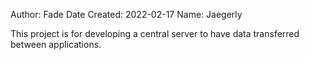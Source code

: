 Author: Fade
Date Created: 2022-02-17
Name: Jaegerly

This project is for developing a central server to have data transferred between applications.
